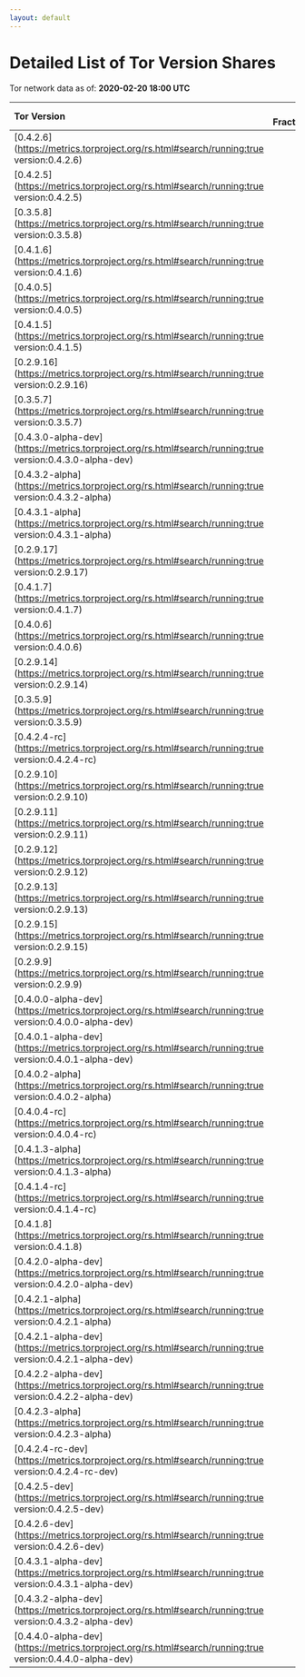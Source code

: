 ```yaml
---
layout: default
---
```



# Detailed List of Tor Version Shares

Tor network data as of: **2020-02-20 18:00 UTC**

| Tor Version                                                                                               |   CW Fraction(%) |   Exit(%) |   Guard(%) |   #Relays |
|:----------------------------------------------------------------------------------------------------------|-----------------:|----------:|-----------:|----------:|
| [0.4.2.6](https://metrics.torproject.org/rs.html#search/running:true version:0.4.2.6)                     |             38.1 |     51.13 |      32.99 |      1939 |
| [0.4.2.5](https://metrics.torproject.org/rs.html#search/running:true version:0.4.2.5)                     |             18.9 |     29.42 |      14.94 |      1080 |
| [0.3.5.8](https://metrics.torproject.org/rs.html#search/running:true version:0.3.5.8)                     |             16.5 |      7.97 |      19.97 |      1528 |
| [0.4.1.6](https://metrics.torproject.org/rs.html#search/running:true version:0.4.1.6)                     |              9.6 |      4.68 |      11.69 |       747 |
| [0.4.0.5](https://metrics.torproject.org/rs.html#search/running:true version:0.4.0.5)                     |              5.1 |      1.18 |       6.52 |       208 |
| [0.4.1.5](https://metrics.torproject.org/rs.html#search/running:true version:0.4.1.5)                     |              1.9 |      0.5  |       2.74 |       153 |
| [0.2.9.16](https://metrics.torproject.org/rs.html#search/running:true version:0.2.9.16)                   |              1.4 |      0.07 |       1.88 |       250 |
| [0.3.5.7](https://metrics.torproject.org/rs.html#search/running:true version:0.3.5.7)                     |              1.4 |      0.22 |       1.93 |        68 |
| [0.4.3.0-alpha-dev](https://metrics.torproject.org/rs.html#search/running:true version:0.4.3.0-alpha-dev) |              1.3 |      0.89 |       1.73 |        23 |
| [0.4.3.2-alpha](https://metrics.torproject.org/rs.html#search/running:true version:0.4.3.2-alpha)         |              1.1 |      0.62 |       1.46 |        44 |
| [0.4.3.1-alpha](https://metrics.torproject.org/rs.html#search/running:true version:0.4.3.1-alpha)         |              1   |      0.44 |       1.28 |        36 |
| [0.2.9.17](https://metrics.torproject.org/rs.html#search/running:true version:0.2.9.17)                   |              0.7 |      2.01 |       0.15 |       146 |
| [0.4.1.7](https://metrics.torproject.org/rs.html#search/running:true version:0.4.1.7)                     |              0.6 |      0.19 |       0.5  |        73 |
| [0.4.0.6](https://metrics.torproject.org/rs.html#search/running:true version:0.4.0.6)                     |              0.4 |      0    |       0.78 |         7 |
| [0.2.9.14](https://metrics.torproject.org/rs.html#search/running:true version:0.2.9.14)                   |              0.2 |      0.06 |       0.24 |        61 |
| [0.3.5.9](https://metrics.torproject.org/rs.html#search/running:true version:0.3.5.9)                     |              0.2 |      0    |       0.4  |         6 |
| [0.4.2.4-rc](https://metrics.torproject.org/rs.html#search/running:true version:0.4.2.4-rc)               |              0.2 |      0.11 |       0.34 |        15 |
| [0.2.9.10](https://metrics.torproject.org/rs.html#search/running:true version:0.2.9.10)                   |              0   |      0.06 |       0.04 |        13 |
| [0.2.9.11](https://metrics.torproject.org/rs.html#search/running:true version:0.2.9.11)                   |              0   |      0.03 |       0.05 |        14 |
| [0.2.9.12](https://metrics.torproject.org/rs.html#search/running:true version:0.2.9.12)                   |              0   |      0    |       0    |         1 |
| [0.2.9.13](https://metrics.torproject.org/rs.html#search/running:true version:0.2.9.13)                   |              0   |      0    |       0    |         9 |
| [0.2.9.15](https://metrics.torproject.org/rs.html#search/running:true version:0.2.9.15)                   |              0   |      0    |       0    |         9 |
| [0.2.9.9](https://metrics.torproject.org/rs.html#search/running:true version:0.2.9.9)                     |              0   |      0    |       0    |         3 |
| [0.4.0.0-alpha-dev](https://metrics.torproject.org/rs.html#search/running:true version:0.4.0.0-alpha-dev) |              0   |      0    |       0    |         1 |
| [0.4.0.1-alpha-dev](https://metrics.torproject.org/rs.html#search/running:true version:0.4.0.1-alpha-dev) |              0   |      0    |       0    |         1 |
| [0.4.0.2-alpha](https://metrics.torproject.org/rs.html#search/running:true version:0.4.0.2-alpha)         |              0   |      0.15 |       0    |         1 |
| [0.4.0.4-rc](https://metrics.torproject.org/rs.html#search/running:true version:0.4.0.4-rc)               |              0   |      0    |       0.02 |         1 |
| [0.4.1.3-alpha](https://metrics.torproject.org/rs.html#search/running:true version:0.4.1.3-alpha)         |              0   |      0    |       0.01 |         2 |
| [0.4.1.4-rc](https://metrics.torproject.org/rs.html#search/running:true version:0.4.1.4-rc)               |              0   |      0    |       0    |         1 |
| [0.4.1.8](https://metrics.torproject.org/rs.html#search/running:true version:0.4.1.8)                     |              0   |      0    |       0    |         2 |
| [0.4.2.0-alpha-dev](https://metrics.torproject.org/rs.html#search/running:true version:0.4.2.0-alpha-dev) |              0   |      0    |       0    |         2 |
| [0.4.2.1-alpha](https://metrics.torproject.org/rs.html#search/running:true version:0.4.2.1-alpha)         |              0   |      0    |       0    |         1 |
| [0.4.2.1-alpha-dev](https://metrics.torproject.org/rs.html#search/running:true version:0.4.2.1-alpha-dev) |              0   |      0    |       0    |         1 |
| [0.4.2.2-alpha-dev](https://metrics.torproject.org/rs.html#search/running:true version:0.4.2.2-alpha-dev) |              0   |      0    |       0    |         1 |
| [0.4.2.3-alpha](https://metrics.torproject.org/rs.html#search/running:true version:0.4.2.3-alpha)         |              0   |      0    |       0.11 |         2 |
| [0.4.2.4-rc-dev](https://metrics.torproject.org/rs.html#search/running:true version:0.4.2.4-rc-dev)       |              0   |      0    |       0    |         2 |
| [0.4.2.5-dev](https://metrics.torproject.org/rs.html#search/running:true version:0.4.2.5-dev)             |              0   |      0    |       0    |         1 |
| [0.4.2.6-dev](https://metrics.torproject.org/rs.html#search/running:true version:0.4.2.6-dev)             |              0   |      0    |       0    |         1 |
| [0.4.3.1-alpha-dev](https://metrics.torproject.org/rs.html#search/running:true version:0.4.3.1-alpha-dev) |              0   |      0    |       0.07 |         3 |
| [0.4.3.2-alpha-dev](https://metrics.torproject.org/rs.html#search/running:true version:0.4.3.2-alpha-dev) |              0   |      0    |       0    |         1 |
| [0.4.4.0-alpha-dev](https://metrics.torproject.org/rs.html#search/running:true version:0.4.4.0-alpha-dev) |              0   |      0.15 |       0.01 |         6 |